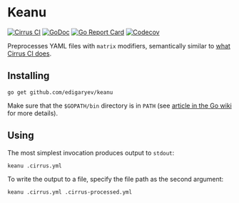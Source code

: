 # Keanu

[![Cirrus CI](https://api.cirrus-ci.com/github/edigaryev/keanu.svg)](https://cirrus-ci.com/github/edigaryev/keanu)
[![GoDoc](https://godoc.org/github.com/edigaryev/keanu?status.svg)](https://godoc.org/github.com/edigaryev/keanu)
[![Go Report Card](https://goreportcard.com/badge/github.com/edigaryev/keanu)](https://goreportcard.com/report/github.com/edigaryev/keanu)
[![Codecov](https://codecov.io/gh/edigaryev/keanu/branch/master/graph/badge.svg)](https://codecov.io/gh/edigaryev/keanu)

Preprocesses YAML files with `matrix` modifiers, semantically similar to [what Cirrus CI does](https://cirrus-ci.org/guide/writing-tasks/#matrix-modification).

## Installing

```
go get github.com/edigaryev/keanu
```

Make sure that the `$GOPATH/bin` directory is in `PATH` (see [article in the Go wiki](https://github.com/golang/go/wiki/SettingGOPATH) for more details).

## Using

The most simplest invocation produces output to `stdout`:

```
keanu .cirrus.yml
```

To write the output to a file, specify the file path as the second argument:

```
keanu .cirrus.yml .cirrus-processed.yml
```
